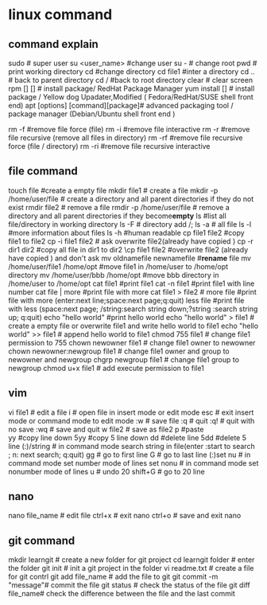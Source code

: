 # linux command

## command explain
sudo # super user
su <user_name> #change user
su - # change root
pwd # print working directory
cd  #change directory
cd file1 #inter a directory
cd .. # back to parent directory
cd / #back to root directory
clear # clear screen
rpm [] [] # install package/ RedHat Package Manager 
yum install [] # install package / Yellow dog Upadater,Modified  ( Fedora/RedHat/SUSE shell front end)
apt [options] [command][package]# advanced packaging tool / package manager (Debian/Ubuntu shell front end )

rm -f #remove file force (file)
rm -i #remove file interactive 
rm -r #remove file recursive (remove all files in directory)
rm -rf #remove file recursive force (file / directory)
rm -ri #remove file recursive interactive

## file command
touch file #create a empty file
mkdir file1  # create a file
mkdir -p /home/user/file # create a directory and all parent directories if they do not exist
rmdir file2  # remove a file
rmdir -p /home/user/file # remove a directory and all parent directories if they become**empty**
ls #list all file/directory in working directory
ls -F # directory add /;
ls -a # all file
ls -l #more information about files
ls -h #human readable
cp file1 file2 #copy file1 to file2
cp -i file1 file2 # ask overwrite file2(already have copied )
cp -r dir1 dir2 #copy all file in dir1 to dir2
\cp file1 file2 #overwrite file2 (already have copied ) and don't ask
mv oldnamefile newnamefile #**rename** file
mv /home/user/file1 /home/opt  #move file1 in /home/user to /home/opt directory
mv /home/user/bbb /home/opt #move bbb directory in /home/user to /home/opt
cat file1 #print file1
cat -n file1 #print file1 with line number
cat file | more #print file with more
cat file1 > file2 #
more file #print file with more (enter:next line;space:next page;q:quit)
less file #print file with less (space:next page; /string:search string  down;?string :search string up; q:quit)
echo "hello world" #print hello world
echo "hello world" > file1 # create a empty file or overwrite file1 and write hello world to file1
echo "hello world" >> file1 # append hello world to file1 
chmod 755 file1 # change file1 permission to 755
chown newowner file1 # change file1 owner to newowner
chown newowner:newgroup file1 # change file1 owner and group to newowner and newgroup
chgrp newgroup file1 # change file1 group to newgroup
chmod u+x file1 # add execute permission to file1
## vim 
vi file1 # edit a file
i # open file in insert mode or edit mode
esc # exit insert mode or command mode to edit mode
:w # save file
:q # quit
:q! # quit with  no save
:wq # save and quit
w file2 # save as file2
p #paste  
yy #copy line down
5yy #copy 5 line down 
dd #delete line
5dd #delete 5 line
(:)/string # in command mode search string in file(enter :start to search ; n: next search; q:quit)
gg # go to first line
G # go to last line
(:)set nu # in command mode set number mode of lines
set nonu # in command mode set nonumber mode of lines
u # undo
20 shift+G # go to 20 line

## nano
nano file_name  # edit file
ctrl+x # exit nano
ctrl+o # save and exit nano
## git command
mkdir learngit # create a new folder for git project
cd learngit folder # enter the folder
git init # init a git project in the folder
vi readme.txt # create a file for git contrl
git add file_name # add the file to git
git commit -m "message"# commit the file
git status # check the status of the file
git diff file_name# check the difference between the file and the last commit
